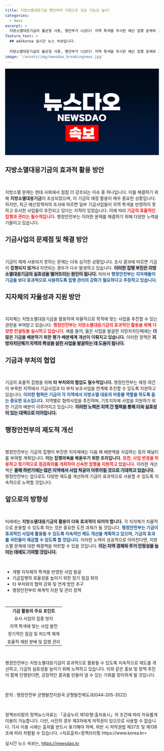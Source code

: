 ```yaml
---
title: 지방소멸대응기금 행안부의 지원으로 성공 가능성 높아!
categories:
  - News
excerpt: >
  지방소멸대응기금의 불균형 사용, 행안부가 나섰다! 지역 특색을 무시한 예산 집행 문제와 기금 관리 소홀로 지자체가 어려움을 겪고 있는 가운데, 행정안전부가 개선 방안을 모색하고 있다.
feature_text: >
  ## adskorea 실시간 뉴스 속보입니다.

  지방소멸대응기금의 불균형 사용, 행안부가 나섰다! 지역 특색을 무시한 예산 집행 문제와 기금 관리 소홀로 지자체가 어려움을 겪고 있는 가운데, 행정안전부가 개선 방안을 모색하고 있다.
image: '/assets/img/newsdao_breakingnews.jpg'
---
```


<p><img src="/assets/img/newsdao_breakingnews.jpg" alt="adskorea 속보" /></p>

<h2 data-ke-size="size26">지방소멸대응기금의 효과적 활용 방안</h2>

<p data-ke-size="size16">&nbsp;</p>

<p>지방소멸 문제는 현대 사회에서 점점 더 강조되는 이슈 중 하나입니다. 이를 해결하기 위해 <b>지방소멸대응기금</b>이 조성되었으며, 이 기금의 재정 활용이 매우 중요한 상황입니다. 하지만, 최근 예산정책처의 조사에 따르면 일부 기금사업들이 지역 특색을 반영하지 못하고 유사한 사업들이 추진되고 있다는 지적이 있었습니다. 이에 따라<strong><b><span style="color: #ee2323;"> 기금의 효율적인 집행과 관리는 필수적입니다.</span></b></strong> 행정안전부는 이러한 문제를 해결하기 위해 다양한 노력을 기울이고 있습니다.</p>

<h2 data-ke-size="size26">기금사업의 문제점 및 해결 방안</h2>

<p data-ke-size="size16">&nbsp;</p>

<p data-ke-size="size16">기금이 제때 사용되지 못하는 문제는 더욱 심각한 상황입니다. 조사 결과에 따르면 기금이 <b>집행되지 않거나</b> 지연되는 경우가 다수 발생하고 있습니다. <b><span style="background-color: #21538527;">이러한 집행 부진은 지방소멸대응기금의 실효성을 떨어뜨리는 원인이 됩니다.</span></b> 따라서 <b><span style="color: #1a5490;">행정안전부는 지자체들이 기금을 보다 효과적으로 사용하도록 집행 관리의 강화가 필요하다고 주장하고 있습니다.</span></b></p>

<h2 data-ke-size="size26">지자체의 자율성과 지원 방안</h2>

<p data-ke-size="size16">&nbsp;</p>

<p>지자체는 지방소멸대응기금을 활용하여 자율적으로 목적에 맞는 사업을 추진할 수 있는 권한을 부여받고 있습니다. <b><span style="color: #ee2323;">행정안전부는 지방소멸대응기금의 효과적인 활용을 위해 다양한 컨설팅을 실시하고 있습니다.</span></b> 예를 들어, 옳은 사업을 발굴한 지방자치단체에는 <b>더 많은 기금을 배분하기 위한 평가·배분체계 개선이 이뤄지고 있습니다.</b> 이러한 정책은 <b><span style="background-color: #21538527;">지방자치단체가 지역의 특성을 살린 사업을 발굴하는 데 도움이 됩니다.</span></b></p></p>

<h2 data-ke-size="size26">기금과 부처의 협업</h2>

<p data-ke-size="size16">&nbsp;</p>

<p>기금의 효율적 집행을 위해 <b>타 부처와의 협업도 필수적입니다.</b> 행정안전부는 재정 여건이 부족한 지역에서 기금사업과 타 부처 보조사업을 연계해 추진할 수 있도록 지원하고 있습니다. <b><span style="color: #1a5490;">이러한 협력은 기금이 각 지역에서 지방소멸 대응의 마중물 역할을 하도록 돕는 중요한 요소입니다.</span></b> 지역별로 협력사업을 추진하며, 기초지자체 사업을 지원하기 위한 기금의 배분이 이루어지고 있습니다. <b><span style="background-color: #21538527;">이러한 노력은 지역 간 협력을 통해 더욱 실효성이 있는 대책으로 이어집니다.</span></b></p></p>

<h2 data-ke-size="size26">행정안전부의 제도적 개선</h2>

<p data-ke-size="size16">&nbsp;</p>

<p>행정안전부는 기금의 집행이 부진한 지자체에는 다음 해 배분액을 삭감하는 등의 패널티를 부여할 계획입니다. <b>이는 집행의욕을 북돋우기 위한 조치입니다.</b> <b><span style="color: #ee2323;">또한, 사업 변경을 허용하고 정기적으로 점검회의를 개최하여 신속한 집행을 지원하고 있습니다.</span></b> 이러한 개선책은 <b><span style="background-color: #21538527;">올해 하반기에는 많은 지역에서 사업 착공이 이루어질 것으로 기대하고 있습니다.</span></b> 행정안전부는 앞으로도 다양한 제도를 개선하여 기금이 효과적으로 사용할 수 있도록 지속적으로 노력할 것입니다.</p></p>

<h2 data-ke-size="size26">앞으로의 방향성</h2>

<p data-ke-size="size16">&nbsp;</p>

<p>미래에는 <b>지방소멸대응기금의 활용이 더욱 효과적이 되어야 합니다.</b> 각 지자체가 자율적으로 운용할 수 있도록 하는 것은 중요한 도전 과제가 될 것입니다. <b><span style="color: #1a5490;">행정안전부는 기금이 효과적인 사업에 활용될 수 있도록 지속적인 제도 개선을 계획하고 있으며, 기금의 효과를 국민들이 체감할 수 있도록 할 것입니다.</span></b> 이러한 노력이 성공적으로 이어진다면, 지방소멸 문제에 대한 해결책을 마련할 수 있을 것입니다. <b><span style="background-color: #21538527;">이는 지역 경제와 주거 안정성을 높이는 데에도 기여할 것입니다.</span></b></p></p>

<p data-ke-size="size16">&nbsp;</p>

<ul>
<li>개별 지자체의 특색을 반영한 사업 발굴</li>
<li>기금집행의 효율성을 높이기 위한 정기 점검 회의</li>
<li>타 부처와의 협력 강화 및 연계 방안 추구</li>
<li>행정안전부의 체계적 지원 및 관리 정책</li>
</ul>

<p data-ke-size="size16">&nbsp;</p>

<table style="width: 100%;">
<tr>
<td style="text-align: center; height: 17px;"><b>기금 활용의 주요 포인트</b></td>
</tr>
<tr>
<td style="text-align: center; height: 17px;">유사 사업의 집중 방지</td>
</tr>
<tr>
<td style="text-align: center; height: 17px;">지역 특색에 맞는 사업 발전</td>
</tr>
<tr>
<td style="text-align: center; height: 17px;">정기적인 점검 및 피드백 체계</td>
</tr>
<tr>
<td style="text-align: center; height: 17px;">효율적 재원 분배 및 집행 관리</td>
</tr>
</table>

<p data-ke-size="size16">&nbsp;</p>

<p>행정안전부는 지방소멸대응기금이 효과적으로 활용될 수 있도록 지속적으로 제도를 개선하고, 기금의 실효성을 높이기 위해 노력하고 있습니다. 이와 같은 홍보 및 정책 추진이 함께 진행된다면, 긍정적인 결과를 만들어 낼 수 있는 기회를 맞이하게 될 것입니다. </p>

<p data-ke-size="size16">&nbsp;</p>

<p>문의 : 행정안전부 균형발전지원국 균형발전제도과(044-205-3522)</p>

<p data-ke-size="size16">&nbsp;</p>

<p>정책브리핑의 정책뉴스자료는 「공공누리 제1유형:출처표시」의 조건에 따라 자유롭게 이용이 가능합니다. 다만, 사진의 경우 제3자에게 저작권이 있으므로 사용할 수 없습니다. 기사 이용 시에는 출처를 반드시 표기해야 하며, 위반 시 저작권법 제37조 및 제138조에 따라 처벌될 수 있습니다. &lt;자료출처=정책브리핑 https://www.korea.kr></p>
실시간 뉴스 속보는, <a href="https://newsdao.kr" rel="dofollow">https://newsdao.kr</a>


